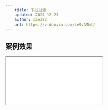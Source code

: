 ```yaml
---
    title: 下拉过渡
    updated: 2024-12-23
    author: xie392
    url: https://v.douyin.com/ie9vAMht/
---
```


## 案例效果

<Iframe src="/html/FetchTimeOut.html" />